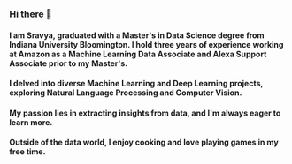 ### Hi there 👋

####       I am Sravya, graduated with a Master's in Data Science degree from Indiana University Bloomington. I hold three years of experience working at Amazon as a Machine Learning Data Associate and Alexa Support Associate prior to my Master's.

####       I delved into diverse Machine Learning and Deep Learning projects, exploring Natural Language Processing and Computer Vision. 
#### My passion lies in extracting insights from data, and I'm always eager to learn more.

#### Outside of the data world, I enjoy cooking and love playing games in my free time.
<!--
**SravyaVujjini/SravyaVujjini** is a ✨ _special_ ✨ repository because its `README.md` (this file) appears on your GitHub profile.

Here are some ideas to get you started:

- 🔭 I’m currently working on ...
- 🌱 I’m currently learning ...
- 👯 I’m looking to collaborate on ...
- 🤔 I’m looking for help with ...
- 💬 Ask me about ...
- 📫 How to reach me: ...
- 😄 Pronouns: ...
- ⚡ Fun fact: ...
-->
